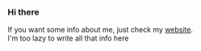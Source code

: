 ### Hi there
If you want some info about me, just check my [website](https://www.baranonen.com/ "website"). <br>
I'm too lazy to write all that info here
